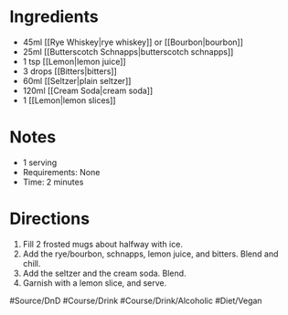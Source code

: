 # Ingredients
- 45ml [[Rye Whiskey|rye whiskey]] or [[Bourbon|bourbon]]
- 25ml [[Butterscotch Schnapps|butterscotch schnapps]]
- 1 tsp [[Lemon|lemon juice]]
- 3 drops [[Bitters|bitters]]
- 60ml [[Seltzer|plain seltzer]]
- 120ml [[Cream Soda|cream soda]]
- 1 [[Lemon|lemon slices]]
# Notes
- 1 serving
- Requirements: None
- Time: 2 minutes
# Directions
1. Fill 2 frosted mugs about halfway with ice.
2. Add the rye/bourbon, schnapps, lemon juice, and bitters. Blend and chill.
3. Add the seltzer and the cream soda. Blend.
4. Garnish with a lemon slice, and serve.

#Source/DnD #Course/Drink #Course/Drink/Alcoholic #Diet/Vegan 